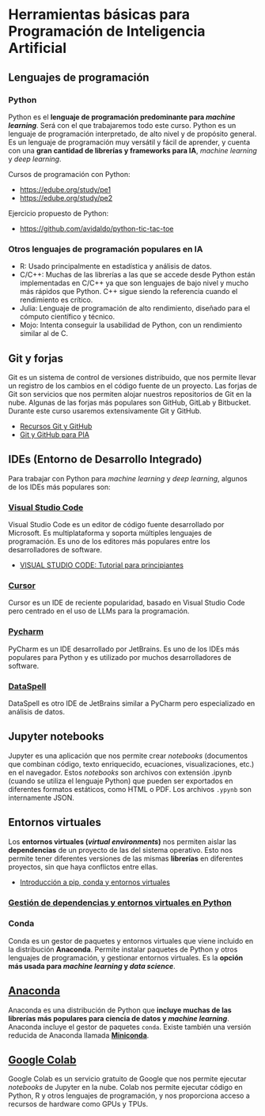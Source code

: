 # Herramientas básicas para Programación de Inteligencia Artificial

## Lenguajes de programación

### Python

Python es el **lenguaje de programación predominante para *machine learning***. Será con el que trabajaremos todo este curso. Python es un lenguaje de programación interpretado, de alto nivel y de propósito general. Es un lenguaje de programación muy versátil y fácil de aprender, y cuenta con una **gran cantidad de librerías y frameworks para IA**, *machine learning* y *deep learning*.

Cursos de programación con Python:
- https://edube.org/study/pe1
- https://edube.org/study/pe2

Ejercicio propuesto de Python: 
- https://github.com/avidaldo/python-tic-tac-toe

### Otros lenguajes de programación populares en IA

- R: Usado principalmente en estadística y análisis de datos.
- C/C++: Muchas de las librerías a las que se accede desde Python están implementadas en C/C++ ya que son lenguajes de bajo nivel y mucho más rápidos que Python. C++ sigue siendo la referencia cuando el rendimiento es crítico.
- Julia: Lenguaje de programación de alto rendimiento, diseñado para el cómputo científico y técnico.
- Mojo: Intenta conseguir la usabilidad de Python, con un rendimiento similar al de C.


## Git y forjas

Git es un sistema de control de versiones distribuido, que nos permite llevar un registro de los cambios en el código fuente de un proyecto.
Las forjas de Git son servicios que nos permiten alojar nuestros repositorios de Git en la nube. Algunas de las forjas más populares son GitHub, GitLab y Bitbucket. Durante este curso usaremos extensivamente Git y GitHub.

- [Recursos Git y GitHub](https://github.com/avidaldo/recursos-git)
- [Git y GitHub para PIA](https://www.youtube.com/watch?v=T1tYBbiWTbc)


## IDEs (Entorno de Desarrollo Integrado)

Para trabajar con Python para *machine learning* y *deep learning*, algunos de los IDEs más populares son:

### [Visual Studio Code](https://code.visualstudio.com/)

Visual Studio Code es un editor de código fuente desarrollado por Microsoft. Es multiplataforma y soporta múltiples lenguajes de programación. Es uno de los editores más populares entre los desarrolladores de software.

- [VISUAL STUDIO CODE: Tutorial para principiantes](https://www.youtube.com/watch?v=CxF3ykWP1H4)

### [Cursor](https://www.cursor.com/)

Cursor es un IDE de reciente popularidad, basado en Visual Studio Code pero centrado en el uso de LLMs para la programación.

### [Pycharm](https://www.jetbrains.com/pycharm/)

PyCharm es un IDE  desarrollado por JetBrains. Es uno de los IDEs más populares para Python y es utilizado por muchos desarrolladores de software.

### [DataSpell](https://www.jetbrains.com/dataspell/)

DataSpell es otro IDE de JetBrains similar a PyCharm pero especializado en análisis de datos.

## Jupyter notebooks

Jupyter es una aplicación que nos permite crear *notebooks* (documentos que combinan código, texto enriquecido, ecuaciones, visualizaciones, etc.) en el navegador. Estos *notebooks* son archivos con extensión .ipynb (cuando se utiliza el lenguaje Python) que pueden ser exportados en diferentes formatos estáticos, como HTML o PDF. Los archivos `.ypynb` son internamente JSON.

## Entornos virtuales

Los **entornos virtuales (*virtual environments*)** nos permiten aislar las **dependencias** de un proyecto de las del sistema operativo. Esto nos permite tener diferentes versiones de las mismas **librerías** en diferentes proyectos, sin que haya conflictos entre ellas.

 - [Introducción a pip, conda y entornos virtuales](https://www.youtube.com/watch?v=7Rd-Gj8o-6Q)


### [Gestión de dependencias y entornos virtuales en Python](extra/py_dependencies.md)

### **Conda**

Conda es un gestor de paquetes y entornos virtuales que viene incluido en la distribución **Anaconda**. Permite instalar paquetes de Python y otros lenguajes de programación, y gestionar entornos virtuales. Es la **opción más usada para *machine learning* y *data science***.

## [Anaconda](https://www.anaconda.com/)

Anaconda es una distribución de Python que **incluye muchas de las librerías más populares para ciencia de datos y *machine learning***. Anaconda incluye el gestor de paquetes `conda`.
Existe también una versión reducida de Anaconda llamada [**Miniconda**](https://docs.anaconda.com/miniconda/miniconda-install/).

## [Google Colab](https://colab.research.google.com/)

Google Colab es un servicio gratuito de Google que nos permite ejecutar *notebooks* de Jupyter en la nube. Colab nos permite ejecutar código en Python, R y otros lenguajes de programación, y nos proporciona acceso a recursos de hardware como GPUs y TPUs.


